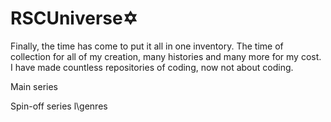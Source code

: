 # RSCUniverse✡️
Finally, the time has come to put it all in one inventory. The time of collection for all of my creation, many histories and many more for my cost. I have made countless repositories of coding, now not about coding.

Main series 

Spin-off series
l\genres
